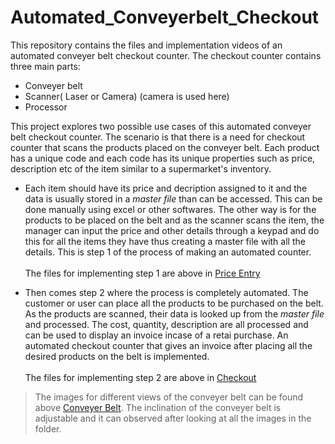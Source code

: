 # Automated_Conveyerbelt_Checkout

This repository contains the files and implementation videos of an automated conveyer belt checkout counter. The checkout counter contains three main parts:
* Conveyer belt
* Scanner( Laser or Camera) (camera is used here)
* Processor

This project explores two possible use cases of this automated conveyer belt checkout counter. The scenario is that there is a need for checkout counter that scans the products placed on the conveyer belt. Each product has a unique code and each code has its unique properties such as price, description etc of the item similar to a supermarket's inventory.
* Each item should have its price and decription assigned to it and the data is usually stored in a _master file_ than can be accessed. This can be done manually using excel or other softwares. The other way is for the products to be placed on the belt and as the scanner scans the item, the manager can input the price and other details through a keypad and do this for all the items they have thus creating a master file with all the details.
This is step 1 of the process of making an automated counter.<br><br>
The files for implementing step 1 are above in [Price Entry](https://github.com/Ruthvik-1411/Automated_Conveyerbelt_Checkout/tree/main/price_entry)

* Then comes step 2 where the process is completely automated. The customer or user can place all the products to be purchased on the belt. As the products are scanned, their data is looked up from the _master file_ and processed. The cost, quantity, description are all processed and can be used to display an invoice incase of a retai purchase. An automated checkout counter that gives an invoice after placing all the desired products on the belt is implemented. <br><br>
The files for implementing step 2 are above in [Checkout](https://github.com/Ruthvik-1411/Automated_Conveyerbelt_Checkout/tree/main/checkout)

> The images for different views of the conveyer belt can be found above [Conveyer Belt](https://github.com/Ruthvik-1411/Automated_Conveyerbelt_Checkout/tree/main/conveyer%20belt).
The inclination of the conveyer belt is adjustable and it can observed after looking at all the images in the folder.
